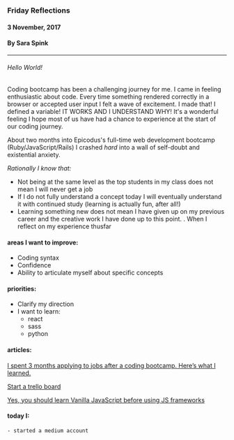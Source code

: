 ### Friday Reflections
#### 3 November, 2017
#### By Sara Spink
*************

###### Hello World!
Coding bootcamp has been a challenging journey for me. I came in feeling enthusiastic about code. Every time something rendered correctly in a browser or accepted user input I felt a wave of excitement. I made that! I defined a variable! IT WORKS AND I UNDERSTAND WHY! It's a wonderful feeling I hope most of us have had a chance to experience at the start of our coding journey.

About two months into Epicodus's full-time web development bootcamp (Ruby/JavaScript/Rails) I crashed _hard_ into a wall of self-doubt and existential anxiety.

_Rationally I know that:_
- Not being at the same level as the top students in my class does not mean I will never get a job
- If I do not fully understand a concept today I will eventually understand it with continued study (learning is actually fun, after all!)
- Learning something new does not mean I have given up on my previous career and the creative work I have done up to this point.
. When I reflect on my experience thusfar
#### areas I want to improve:
- Coding syntax
- Confidence
- Ability to articulate myself about specific concepts

#### priorities:
- Clarify my direction
- I want to learn:
  - react
  - sass
  - python

#### articles:
[I spent 3 months applying to jobs after a coding bootcamp. Here’s what I learned.](https://medium.freecodecamp.org/5-key-learnings-from-the-post-bootcamp-job-search-9a07468d2331)

[Start a trello board](https://trello.com/guide/board-basics.html)

[Yes, you should learn Vanilla JavaScript before using JS frameworks](https://snipcart.com/blog/learn-vanilla-javascript-before-using-js-frameworks)

#### today I:
    - started a medium account
